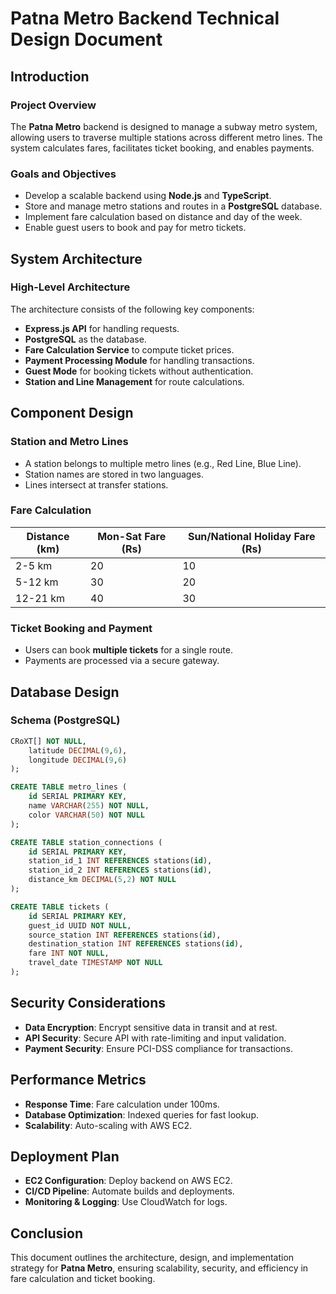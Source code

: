 # Patna Metro Backend Technical Design Document

## Introduction

### Project Overview

The **Patna Metro** backend is designed to manage a subway metro system, allowing users to traverse multiple stations across different metro lines. The system calculates fares, facilitates ticket booking, and enables payments.

### Goals and Objectives

- Develop a scalable backend using **Node.js** and **TypeScript**.
- Store and manage metro stations and routes in a **PostgreSQL** database.
- Implement fare calculation based on distance and day of the week.
- Enable guest users to book and pay for metro tickets.

## System Architecture

### High-Level Architecture

The architecture consists of the following key components:

- **Express.js API** for handling requests.
- **PostgreSQL** as the database.
- **Fare Calculation Service** to compute ticket prices.
- **Payment Processing Module** for handling transactions.
- **Guest Mode** for booking tickets without authentication.
- **Station and Line Management** for route calculations.

## Component Design

### Station and Metro Lines

- A station belongs to multiple metro lines (e.g., Red Line, Blue Line).
- Station names are stored in two languages.
- Lines intersect at transfer stations.

### Fare Calculation

| Distance (km) | Mon-Sat Fare (Rs) | Sun/National Holiday Fare (Rs) |
| ------------- | ----------------- | ------------------------------ |
| 2-5 km        | 20                | 10                             |
| 5-12 km       | 30                | 20                             |
| 12-21 km      | 40                | 30                             |

### Ticket Booking and Payment

- Users can book **multiple tickets** for a single route.
- Payments are processed via a secure gateway.

## Database Design

### Schema (PostgreSQL)

```sql
CRoXT[] NOT NULL,
    latitude DECIMAL(9,6),
    longitude DECIMAL(9,6)
);

CREATE TABLE metro_lines (
    id SERIAL PRIMARY KEY,
    name VARCHAR(255) NOT NULL,
    color VARCHAR(50) NOT NULL
);

CREATE TABLE station_connections (
    id SERIAL PRIMARY KEY,
    station_id_1 INT REFERENCES stations(id),
    station_id_2 INT REFERENCES stations(id),
    distance_km DECIMAL(5,2) NOT NULL
);

CREATE TABLE tickets (
    id SERIAL PRIMARY KEY,
    guest_id UUID NOT NULL,
    source_station INT REFERENCES stations(id),
    destination_station INT REFERENCES stations(id),
    fare INT NOT NULL,
    travel_date TIMESTAMP NOT NULL
);
```

## Security Considerations

- **Data Encryption**: Encrypt sensitive data in transit and at rest.
- **API Security**: Secure API with rate-limiting and input validation.
- **Payment Security**: Ensure PCI-DSS compliance for transactions.

## Performance Metrics

- **Response Time**: Fare calculation under 100ms.
- **Database Optimization**: Indexed queries for fast lookup.
- **Scalability**: Auto-scaling with AWS EC2.

## Deployment Plan

- **EC2 Configuration**: Deploy backend on AWS EC2.
- **CI/CD Pipeline**: Automate builds and deployments.
- **Monitoring & Logging**: Use CloudWatch for logs.

## Conclusion

This document outlines the architecture, design, and implementation strategy for **Patna Metro**, ensuring scalability, security, and efficiency in fare calculation and ticket booking.

